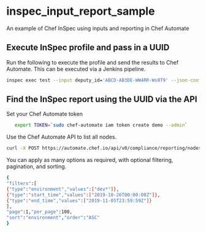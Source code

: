 # inspec_input_report_sample
An example of Chef InSpec using inputs and reporting in Chef Automate

## Execute InSpec profile and pass in a UUID

Run the following to execute the profile and send the results to Chef Automate.  This can be executed via a Jenkins pipeline.
```bash
inspec exec test --input deputy_id='ABCD-AB3DE-WW4RR-Ws8T9' --json-config inspec.json
```

## Find the InSpec report using the UUID via the API

Set your Chef Automate token
```bash
   export TOKEN=`sudo chef-automate iam token create demo --admin`
```

Use the Chef Automate API to list all nodes.
```bash
curl -X POST https://automate.chef.io/api/v0/compliance/reporting/nodes/search --insecure -H "api-token: $TOKEN" -d '{"filters":[{"type":"environment","values":["dev*"]}]'}'
```

You can apply as many options as required, with optional filtering, pagination, and sorting. 
```bash
{
"filters":[
{"type":"environment","values":["dev*"]},
{"type":"start_time","values":["2019-10-26T00:00:00Z"]},
{"type":"end_time","values":["2019-11-05T23:59:59Z"]}
],
"page":1,"per_page":100,
"sort":"environment","order":"ASC"
}
```
